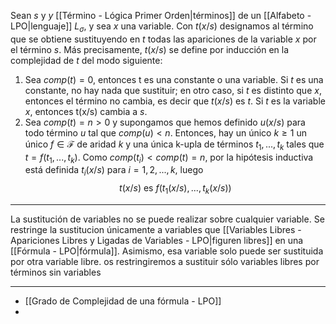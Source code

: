 Sean $s$ y $y$ [[Término - Lógica Primer Orden|términos]] de un [[Alfabeto - LPO|lenguaje]] $L_\sigma$, y sea $x$ una variable. Con $t(x/s)$ designamos al término que se obtiene sustituyendo en $t$ todas las apariciones de la variable $x$ por el término $s$. Más precisamente, $t(x/s)$ se define por inducción en la complejidad de $t$ del modo siguiente:
1. Sea $comp(t)=0$, entonces t es una constante o una variable. Si $t$ es una constante, no hay nada que sustituir; en otro caso, si $t$ es distinto que $x$, entonces el término no cambia, es decir que $t(x/s)$ es $t$. Si $t$ es la variable $x$, entonces t(x/s) cambia a $s$.
2. Sea $comp(t)=n>0$ y supongamos que hemos definido $u(x/s)$ para todo término $u$ tal que $comp(u)<n$. Entonces, hay un único $k≥1$ un único $f\in\mathcal{F}$ de aridad $k$ y una única k-upla de términos $t_1,...,t_k$ tales que $t=f(t_1,...,t_k)$. Como $comp(t_i)<comp(t)=n$, por la hipótesis inductiva está definida $t_i(x/s)$ para $i=1,2,...,k$, luego $$t(x/s) \text{ es }f(t_1(x/s),...,t_k(x/s))$$
***
La sustitución de variables no se puede realizar sobre  cualquier variable. Se restringe la sustitucion únicamente a variables que [[Variables Libres - Apariciones Libres y Ligadas de Variables - LPO|figuren libres]] en una [[Fórmula - LPO|fórmula]]. 
Asimismo, esa variable solo puede ser sustituida por otra variable libre.
os restringiremos a sustituir sólo variables libres por términos sin variables
***
- [[Grado de Complejidad de una fórmula - LPO]]
- 